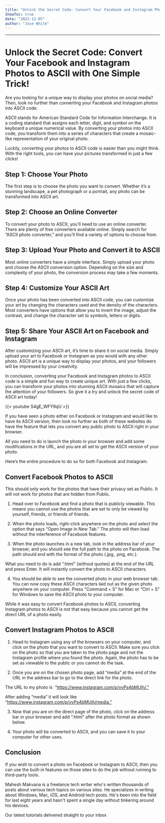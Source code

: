 ```yaml
---
title: "Unlock the Secret Code: Convert Your Facebook and Instagram Photos to ASCII with One Simple Trick!"
ShowToc: true 
date: "2022-12-05"
author: "Jose White"
---
```

*****
# Unlock the Secret Code: Convert Your Facebook and Instagram Photos to ASCII with One Simple Trick!

Are you looking for a unique way to display your photos on social media? Then, look no further than converting your Facebook and Instagram photos into ASCII code.

ASCII stands for American Standard Code for Information Interchange. It is a coding standard that assigns each letter, digit, and symbol on the keyboard a unique numerical value. By converting your photos into ASCII code, you transform them into a series of characters that create a mosaic-like representation of your original photo.

Luckily, converting your photos to ASCII code is easier than you might think. With the right tools, you can have your pictures transformed in just a few clicks!

## Step 1: Choose Your Photo

The first step is to choose the photo you want to convert. Whether it’s a stunning landscape, a pet photograph or a portrait, any photo can be transformed into ASCII art.

## Step 2: Choose an Online Converter

To convert your photo to ASCII, you’ll need to use an online converter. There are plenty of free converters available online. Simply search for “ASCII photo converter,” and you’ll find a variety of options to choose from.

## Step 3: Upload Your Photo and Convert it to ASCII

Most online converters have a simple interface. Simply upload your photo and choose the ASCII conversion option. Depending on the size and complexity of your photo, the conversion process may take a few moments.

## Step 4: Customize Your ASCII Art

Once your photo has been converted into ASCII code, you can customize your art by changing the characters used and the density of the characters. Most converters have options that allow you to invert the image, adjust the contrast, and change the character set to symbols, letters or digits.

## Step 5: Share Your ASCII Art on Facebook and Instagram

After customizing your ASCII art, it’s time to share it on social media. Simply upload your art to Facebook or Instagram as you would with any other photo. ASCII art is a unique way to display your photos, and your followers will be impressed by your creativity.

In conclusion, converting your Facebook and Instagram photos to ASCII code is a simple and fun way to create unique art. With just a few clicks, you can transform your photos into stunning ASCII mosaics that will capture the attention of your followers. So give it a try and unlock the secret code of ASCII art today!

{{< youtube S4gE_WFY9qU >}} 



If you have seen a photo either on Facebook or Instagram and would like to have its ASCII version, then look no further as both of these websites do have the feature that lets you convert any public photo to ASCII right in your browser.
 
All you need to do is launch the photo in your browser and add some modifications in the URL, and you are all set to get the ASCII version of your photo.
 
Here’s the entire procedure to do so for both Facebook and Instagram.
 
## Convert Facebook Photos to ASCII
 
This should only work for the photos that have their privacy set as Public. It will not work for photos that are hidden from Public.
 
1. Head over to Facebook and find a photo that is publicly viewable. This means you cannot use the photos that are set to only be viewed by yourself, friends, or friends of friends.
 
2. When the photo loads, right-click anywhere on the photo and select the option that says “Open Image in New Tab.” The photo will then load without the interference of Facebook features.
 

 
3. When the photo launches in a new tab, look in the address bar of your browser, and you should see the full path to the photo on Facebook. The path should end with the format of the photo (.jpg, .png, etc.).
 
What you need to do is add “.html” (without quotes) at the end of the URL and press Enter. It will instantly convert the photo to ASCII characters.
 
4. You should be able to see the converted photo in your web browser tab. You can now copy these ASCII characters laid out as the given photo anywhere on your computer. Press “Command + S” for Mac or “Ctrl + S” for Windows to save the ASCII photo to your computer.
 
While it was easy to convert Facebook photos to ASCII, converting Instagram photos to ASCII is not that easy because you cannot get the direct URL of a photo easily.
 
## Convert Instagram Photos to ASCII
 
1. Head to Instagram using any of the browsers on your computer, and click on the photo that you want to convert to ASCII. Make sure you click on the photo so that you are taken to the photo page and not the Instagram profile where you found the photo. Again, the photo has to be set as viewable to the public or you cannot do the task.
 
2. Once you are on the chosen photo page, add “media” at the end of the URL in the address bar to go to the direct link for the photo.
 
The URL to my photo is  “https://www.instagram.com/p/vvPs4bMUjh/.”
 
After adding “media” it will look like “https://www.instagram.com/p/vvPs4bMUjh/media.”
 
3. Now that you are on the direct page of the photo, click on the address bar in your browser and add “.html” after the photo format as shown below.
 
4. Your photo will be converted to ASCII, and you can save it to your computer for other uses.
 
## Conclusion
 
If you wish to convert a photo on Facebook or Instagram to ASCII, then you can use the built-in features on those sites to do the job without running to third-party tools.
 
Mahesh Makvana is a freelance tech writer who's written thousands of posts about various tech topics on various sites. He specializes in writing about Windows, Mac, iOS, and Android tech posts. He's been into the field for last eight years and hasn't spent a single day without tinkering around his devices.
 
Our latest tutorials delivered straight to your inbox




